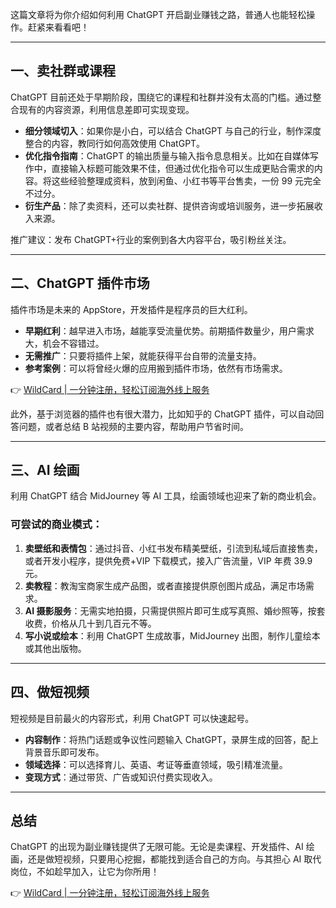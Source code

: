 这篇文章将为你介绍如何利用 ChatGPT 开启副业赚钱之路，普通人也能轻松操作。赶紧来看看吧！

---

## 一、卖社群或课程

ChatGPT 目前还处于早期阶段，围绕它的课程和社群并没有太高的门槛。通过整合现有的内容资源，利用信息差即可实现变现。

- **细分领域切入**：如果你是小白，可以结合 ChatGPT 与自己的行业，制作深度整合的内容，教同行如何高效使用 ChatGPT。
- **优化指令指南**：ChatGPT 的输出质量与输入指令息息相关。比如在自媒体写作中，直接输入标题可能效果不佳，但通过优化指令可以生成更贴合需求的内容。将这些经验整理成资料，放到闲鱼、小红书等平台售卖，一份 99 元完全不过分。
- **衍生产品**：除了卖资料，还可以卖社群、提供咨询或培训服务，进一步拓展收入来源。

推广建议：发布 ChatGPT+行业的案例到各大内容平台，吸引粉丝关注。

---

## 二、ChatGPT 插件市场

插件市场是未来的 AppStore，开发插件是程序员的巨大红利。

- **早期红利**：越早进入市场，越能享受流量优势。前期插件数量少，用户需求大，机会不容错过。
- **无需推广**：只要将插件上架，就能获得平台自带的流量支持。
- **参考案例**：可以将曾经火爆的应用搬到插件市场，依然有市场需求。

👉 [WildCard | 一分钟注册，轻松订阅海外线上服务](https://bit.ly/bewildcard)

此外，基于浏览器的插件也有很大潜力，比如知乎的 ChatGPT 插件，可以自动回答问题，或者总结 B 站视频的主要内容，帮助用户节省时间。

---

## 三、AI 绘画

利用 ChatGPT 结合 MidJourney 等 AI 工具，绘画领域也迎来了新的商业机会。

### 可尝试的商业模式：
1. **卖壁纸和表情包**：通过抖音、小红书发布精美壁纸，引流到私域后直接售卖，或者开发小程序，提供免费+VIP 下载模式，接入广告流量，VIP 年费 39.9 元。
2. **卖教程**：教淘宝商家生成产品图，或者直接提供原创图片成品，满足市场需求。
3. **AI 摄影服务**：无需实地拍摄，只需提供照片即可生成写真照、婚纱照等，按套收费，价格从几十到几百元不等。
4. **写小说或绘本**：利用 ChatGPT 生成故事，MidJourney 出图，制作儿童绘本或其他出版物。

---

## 四、做短视频

短视频是目前最火的内容形式，利用 ChatGPT 可以快速起号。

- **内容制作**：将热门话题或争议性问题输入 ChatGPT，录屏生成的回答，配上背景音乐即可发布。
- **领域选择**：可以选择育儿、英语、考证等垂直领域，吸引精准流量。
- **变现方式**：通过带货、广告或知识付费实现收入。

---

## 总结

ChatGPT 的出现为副业赚钱提供了无限可能。无论是卖课程、开发插件、AI 绘画，还是做短视频，只要用心挖掘，都能找到适合自己的方向。与其担心 AI 取代岗位，不如趁早加入，让它为你所用！

👉 [WildCard | 一分钟注册，轻松订阅海外线上服务](https://bit.ly/bewildcard)